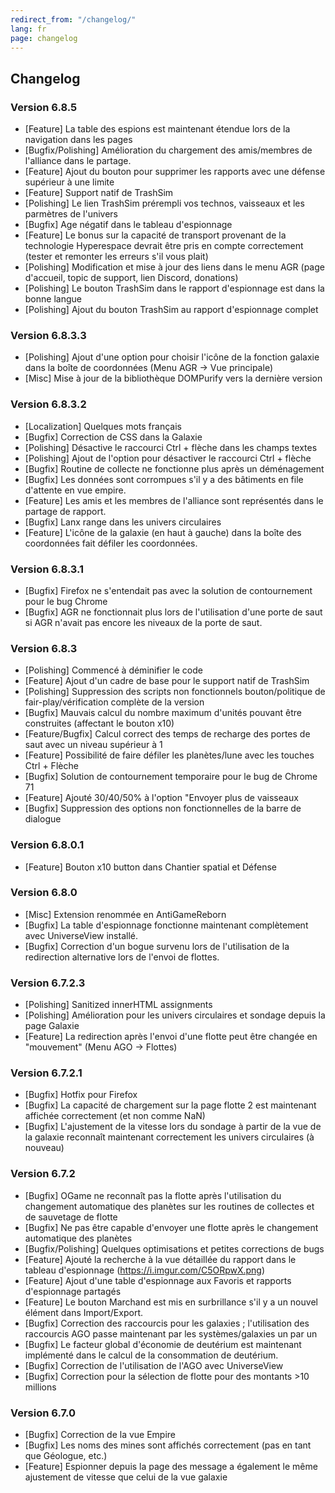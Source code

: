```yaml
---
redirect_from: "/changelog/"
lang: fr
page: changelog
---
```


## Changelog
### Version 6.8.5
* [Feature] La table des espions est maintenant étendue lors de la navigation dans les pages
* [Bugfix/Polishing] Amélioration du chargement des amis/membres de l'alliance dans le partage.
* [Feature] Ajout du bouton pour supprimer les rapports avec une défense supérieur à une limite
* [Feature] Support natif de TrashSim 
* [Polishing] Le lien TrashSim prérempli vos technos, vaisseaux et les parmètres de l'univers
* [Bugfix] Age négatif dans le tableau d'espionnage
* [Feature] Le bonus sur la capacité de transport provenant de la technologie Hyperespace devrait être pris en compte correctement
(tester et remonter les erreurs s'il vous plait)
* [Polishing] Modification et mise à jour des liens dans le menu AGR (page d'accueil, topic de support,
lien Discord, donations)
* [Polishing] Le bouton TrashSim dans le rapport d'espionnage est dans la bonne langue
* [Polishing] Ajout du bouton TrashSim au rapport d'espionnage complet

### Version 6.8.3.3
* [Polishing] Ajout d'une option pour choisir l'icône de la fonction galaxie dans la boîte de coordonnées (Menu AGR -> Vue principale)
* [Misc] Mise à jour de la bibliothèque DOMPurify vers la dernière version

### Version 6.8.3.2
* [Localization] Quelques mots français
* [Bugfix] Correction de CSS dans la Galaxie
* [Polishing] Désactive le raccourci Ctrl + flèche dans les champs textes
* [Polishing] Ajout de l'option pour désactiver le raccourci Ctrl + flèche
* [Bugfix] Routine de collecte ne fonctionne plus après un déménagement
* [Bugfix] Les données sont corrompues s'il y a des bâtiments en file d'attente en vue empire.
* [Feature] Les amis et les membres de l'alliance sont représentés dans le partage de rapport.
* [Bugfix] Lanx range dans les univers circulaires
* [Feature] L'icône de la galaxie (en haut à gauche) dans la boîte des coordonnées fait défiler les coordonnées.

### Version 6.8.3.1
* [Bugfix] Firefox ne s'entendait pas avec la solution de contournement pour le bug Chrome
* [Bugfix] AGR ne fonctionnait plus lors de l'utilisation d'une porte de saut si AGR n'avait pas encore les niveaux de la porte de saut.

### Version 6.8.3
* [Polishing] Commencé à déminifier le code
* [Feature] Ajout d'un cadre de base pour le support natif de TrashSim
* [Polishing] Suppression des scripts non fonctionnels bouton/politique de fair-play/vérification complète de la version
* [Bugfix] Mauvais calcul du nombre maximum d'unités pouvant être construites (affectant le bouton x10)
* [Feature/Bugfix] Calcul correct des temps de recharge des portes de saut avec un niveau supérieur à 1
* [Feature] Possibilité de faire défiler les planètes/lune avec les touches Ctrl + Flèche
* [Bugfix] Solution de contournement temporaire pour le bug de Chrome 71
* [Feature] Ajouté 30/40/50% à l'option "Envoyer plus de vaisseaux
* [Bugfix] Suppression des options non fonctionnelles de la barre de dialogue

### Version 6.8.0.1
* [Feature] Bouton x10 button dans Chantier spatial et Défense

### Version 6.8.0
* [Misc] Extension renommée en AntiGameReborn
* [Bugfix] La table d'espionnage fonctionne maintenant complètement avec UniverseView installé.
* [Bugfix] Correction d'un bogue survenu lors de l'utilisation de la redirection alternative lors de l'envoi de flottes.

### Version 6.7.2.3
* [Polishing] Sanitized innerHTML assignments
* [Polishing] Amélioration pour les univers circulaires et sondage depuis la page Galaxie
* [Feature] La redirection après l'envoi d'une flotte peut être changée en "mouvement" (Menu AGO -> Flottes)

### Version 6.7.2.1
* [Bugfix] Hotfix pour Firefox
* [Bugfix] La capacité de chargement sur la page flotte 2 est maintenant affichée correctement (et non comme NaN)
* [Bugfix] L'ajustement de la vitesse lors du sondage à partir de la vue de la galaxie reconnaît maintenant correctement les univers circulaires  (à nouveau) 

### Version 6.7.2
* [Bugfix] OGame ne reconnaît pas la flotte après l'utilisation du changement automatique des planètes sur les routines de collectes et de sauvetage de flotte
* [Bugfix] Ne pas être capable d'envoyer une flotte après le changement automatique des planètes
* [Bugfix/Polishing] Quelques optimisations et petites corrections de bugs
* [Feature] Ajouté la recherche à la vue détaillée du rapport dans le tableau d'espionnage (https://i.imgur.com/C5ORpwX.png)
* [Feature] Ajout d'une table d'espionnage aux Favoris et rapports d'espionnage partagés
* [Feature] Le bouton Marchand est mis en surbrillance s'il y a un nouvel élément dans Import/Export.
* [Bugfix] Correction des raccourcis pour les galaxies ; l'utilisation des raccourcis AGO passe maintenant par les systèmes/galaxies un par un
* [Bugfix] Le facteur global d'économie de deutérium est maintenant implémenté dans le calcul de la consommation de deutérium.
* [Bugfix] Correction de l'utilisation de l'AGO avec UniverseView
* [Bugfix] Correction pour la sélection de flotte pour des montants >10 millions

### Version 6.7.0
* [Bugfix] Correction de la vue Empire
* [Bugfix] Les noms des mines sont affichés correctement (pas en tant que Géologue, etc.)
* [Feature] Espionner depuis la page des message a également le même ajustement de vitesse que celui de la vue galaxie